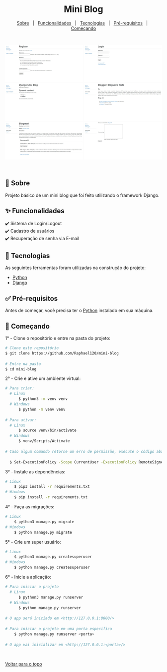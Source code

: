 <div align="center" id="top"> 
  <h1>Mini Blog</h1>
</div>

<p align="center">
  <a href="#sobre">Sobre</a> &#xa0; | &#xa0; 
  <a href="#funcionalidades">Funcionalidades</a> &#xa0; | &#xa0;
  <a href="#tecnologias">Tecnologias</a> &#xa0; | &#xa0;
  <a href="#pre-requisitos">Pré-requisitos</a> &#xa0; | &#xa0;
  <a href="#comecando">Começando</a>
</p>

<br>

<p align="center">
  <img alt="Cadastro" src="assets/images/pagina_de_cadastro.jpeg" width=250>
  <img alt="Login" src="assets/images/pagina_de_login.jpeg" width=250>
  <img alt="Página inicial" src="assets/images/pagina_inicial.jpeg" width=250>
  <img alt="Detalhes do blogueiro" src="assets/images/detalhes_do_blogueiro.jpeg" width=250>
  <img alt="Página do blog" src="assets/images/pagina_do_blog.jpeg" width=250>
  <img alt="Página de comentário" src="assets/images/pagina_de_comentario.jpeg" width=250>
</p>

<br>

## <div id="sobre">🎯 Sobre</div>

Projeto básico de um mini blog que foi feito utilizando o framework Django.


## <div id="funcionalidades">✨ Funcionalidades</div>

✔️ Sistema de Login/Logout\
✔️ Cadastro de usuários\
✔️ Recuperação de senha via E-mail
<!-- ✔️ Ativação de conta via E-mail -->


## <div id="tecnologias">🚀 Tecnologias</div>

As seguintes ferramentas foram utilizadas na construção do projeto:

- [Python](https://www.python.org/)
- [Django](https://www.djangoproject.com/)


## <div id="pre-requisitos">✅ Pré-requisitos</div>

Antes de começar, você precisa ter o [Python](https://www.python.org/downloads/) instalado em sua máquina.


## <div id="comecando">🏁 Começando</div>

1° - Clone o repositório e entre na pasta do projeto:

```bash
# Clone este repositório
$ git clone https://github.com/Raphael120/mini-blog

# Entre na pasta
$ cd mini-blog
```

2° - Crie e ative um ambiente virtual:

```bash
# Para criar:
  # Linux
      $ python3 -m venv venv
  # Windows
      $ python -m venv venv

# Para ativar:
  # Linux
      $ source venv/bin/activate
  # Windows
      $ venv/Scripts/Activate

# Caso algum comando retorne um erro de permissão, execute o código abaixo e tente novamente:

  $ Set-ExecutionPolicy -Scope CurrentUser -ExecutionPolicy RemoteSigned
```

3° - Instale as dependências:

```bash
# Linux
    $ pip3 install -r requirements.txt
# Windows
    $ pip install -r requirements.txt
```

4° - Faça as migrações:

```bash
# Linux
    $ python3 manage.py migrate
# Windows
    $ python manage.py migrate
```

5° - Crie um super usuário:

```bash
# Linux
    $ python3 manage.py createsuperuser
# Windows
    $ python manage.py createsuperuser
```

6° - Inicie a aplicação:

```bash
# Para iniciar o projeto
  # Linux
      $ python3 manage.py runserver
  # Windows
      $ python manage.py runserver

# O app será iniciado em <http://127.0.0.1:8000/>

# Para iniciar o projeto em uma porta especifica
    $ python manage.py runserver <porta>

# O app vai inicializar em <http://127.0.0.1:<porta>/>
```

&#xa0;

<a href="#top">Voltar para o topo</a>
